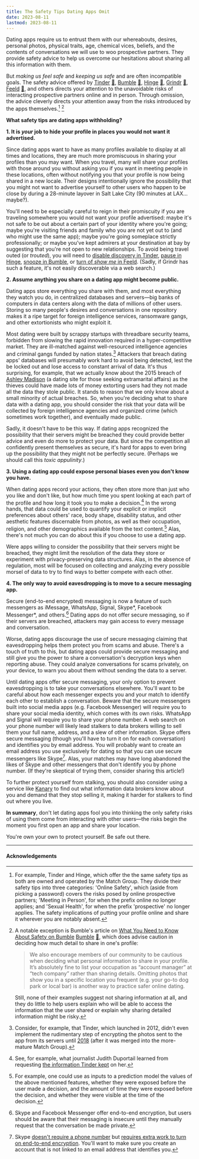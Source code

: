 ```yaml
---
title: The Safety Tips Dating Apps Omit
date: 2023-08-11
lastmod: 2023-08-11
---
```


Dating apps require us to entrust them with our whereabouts, desires, personal photos, physical traits, age, chemical vices, beliefs, and the contents of conversations we will use to woo prospective partners. They provide safety advice to help us overcome our hesitations about sharing all this information with them.

But *making us feel safe* and *keeping us safe* and are often incompatible goals. The safety advice offered by [Tinder](https://policies.tinder.com/safety/intl/en/) [📄](dating-tips-archived-2023-08-10/tinder.jpeg), [Bumble](https://bumble.com/en-us/the-buzz/safety) [📄](dating-tips-archived-2023-08-10/bumble.jpeg), [Hinge](https://hingeapp.zendesk.com/hc/en-us/articles/360007194774-Safe-Dating-Advice) [📄](dating-tips-archived-2023-08-10/hinge.jpeg), [Grindr](https://help.grindr.com/hc/en-us/articles/1500009290262-Safety-tips) [📄](dating-tips-archived-2023-08-10/grindr.jpeg), [Feeld](https://support.feeld.co/hc/en-gb/articles/9406785773084-What-do-I-do-if-someone-asks-me-to-continue-the-conversation-in-a-different-app-) [📄](dating-tips-archived-2023-08-10/feeld.jpeg), and others directs your attention to the unavoidable risks of interacting prospective partners online and in person. Through omission, the advice cleverly directs your attention away from the risks introduced by the apps themselves.[^tinder-hinge-safety-tips] [^safety-tips-bumble]

**What safety tips are dating apps withholding?**

**1. It is *your* job to hide your profile in places you would not want it advertised.**

Since dating apps want to have as many profiles available to display at all times and locations, they are much more promiscuous in sharing your profiles than you may want. When you travel, many will share your profiles with those around you without asking you if you want in meeting people in these locations, often without notifying you that your profile is now being shared in a new locale. Their designs intentionally ignore the possibility that you might not want to advertise yourself to other users who happen to be close by during a 28-minute layover in Salt Lake City (90 minutes at LAX…maybe?).

You'll need to be especially careful to reign in their promiscuity if you are traveling somewhere you would not want your profile advertised: maybe it's not safe to be out about a certain part of your identity where you're going; maybe you're visiting friends and family who you are not yet out to (and who might use the same app); maybe you're going someplace strictly professionally; or maybe you've kept admirers at your destination at bay by suggesting that you're not open to new relationships. To avoid being travel outed (or *trouted*), you will need to [disable discovery in Tinder](https://www.help.tinder.com/hc/en-us/articles/6956972185229-Delete-Your-Tinder-Account), [pause in Hinge](https://hingeapp.zendesk.com/hc/en-us/articles/360012595653-Can-I-temporarily-pause-my-Hinge-account-), [snooze in Bumble](https://bumble.com/en-us/the-buzz/bumble-snooze-mode), or [turn of *show me* in Feeld](https://support.feeld.co/hc/en-gb/articles/9406794134172-How-do-I-hide-my-profile-from-other-Feeld-members-). (Sadly, if Grindr has such a feature, it's not easily discoverable via a web search.)

**2. Assume anything you share on a dating app might become public.**

Dating apps store everything you share with them, and most everything they watch you do, in centralized databases and servers—big banks of computers in data centers along with the data of millions of other users. Storing so many people's desires and conversations in one repository makes it a ripe target for foreign intelligence services, ransomware gangs, and other extortionists who might exploit it.

Most dating were built by scrappy startups with threadbare security teams, forbidden from slowing the rapid innovation required in a hyper-competitive market. They are ill-matched against well-resourced intelligence agencies and criminal gangs funded by nation states.[^security-priorities-at-tinder] Attackers that breach dating apps' databases will presumably work hard to avoid being detected, lest the be locked out and lose access to constant arrival of data. It's thus surprising, for example, that we actually know about the 2015 breach of [Ashley Madison](https://en.wikipedia.org/wiki/Ashley_Madison_data_breach) (a dating site for those seeking extramarital affairs) as the thieves could have made lots of money extorting users had they not made all the data they stole public. It stands to reason that we only know about a small minority of actual breaches. So, when you're deciding what to share data with a dating app, you should consider the risk that your data will be collected by foreign intelligence agencies and organized crime (which sometimes work together), and eventually made public.

Sadly, it doesn't have to be this way. If dating apps recognized the possibility that their servers might be breached they could provide better advice and even do more to protect your data. But since the competition all confidently present themselves as secure, it's hard for apps to even bring up the possibility that they might not be perfectly secure. (Perhaps we should call this *toxic appulinity*.)

**3. Using a dating app could expose personal biases even you don't know you have.**

When dating apps record your actions, they often store more than just who you like and don't like, but how much time you spent looking at each part of the profile and how long it took you to make a decision.[^dating-app-records] In the wrong hands, that data could be used to quantify your explicit or implicit preferences about others' race, body shape, disability status, and other aesthetic features discernable from photos, as well as their occupation, religion, and other demographics available from the text content.[^implicit-association-test] Alas, there's not much you can do about this if you choose to use a dating app.

Were apps willing to consider the possibility that their servers might be breached, they might limit the resolution of the data they store or experiment with privacy-preserving data structures. Alas, in the absence of regulation, most will be focused on collecting and analyzing every possible morsel of data to try to find ways to better compete with each other.

**4. The only way to avoid eavesdropping is to move to a secure messaging app.**

Secure (end-to-end encrypted) messaging is now a feature of such messengers as iMessage, WhatsApp, Signal, Skype*, Facebook Messenger*, and others.[^e2e-optional] Dating apps do not offer secure messaging, so if their servers are breached, attackers may gain access to every message and conversation.

Worse, dating apps discourage the use of secure messaging claiming that eavesdropping helps them protect you from scams and abuse. There's a touch of truth to this, but dating apps could provide secure messaging and still give you the power to share a conversation's decryption keys when reporting abuse. They could analyze conversations for scams privately, on your device, to warn you about them without sending the data to a server.

Until dating apps offer secure messaging, your only option to prevent eavesdropping is to take your conversations elsewhere. You'll want to be careful about how each messenger expects you and your match to identify each other to establish a conversation. Beware that the secure messengers built into social media apps (e.g. Facebook Messenger) will require you to share your social media identity, which comes with its own risks. WhatsApp and Signal will require you to share your phone number. A web search on your phone number will likely lead stalkers to data brokers willing to sell them your full name, address, and a slew of other information. Skype offers secure messaging (though you'll have to turn it on for each conversation) and identifies you by email address. You will probably want to create an email address you use exclusively for dating so that you can use secure messengers like Skype[^skype]. Alas, your matches may have long abandoned the likes of Skype and other messengers that don't identify you by phone number. (If they're skeptical of trying them, consider sharing this article!)

To further protect yourself from stalking, you should also consider using a service like [Kanary](https://www.kanary.com/) to find out what information data brokers know about you and demand that they stop selling it, making it harder for stalkers to find out where you live.

**In summary**, don't let dating apps fool you into thinking the only safety risks of using them come from interacting with other users—the risks begin the moment you first open an app and share your location.

You're own your own to protect yourself. Be safe out there.

---

#### Acknowledgements


[^tinder-hinge-safety-tips]: For example, Tinder and Hinge, which offer the the same safety tips as both are owned and operated by the Match Group.
    They divide their safety tips into three categories: 'Online Safety', which (aside from picking a password) covers the risks posed by online prospective partners; 'Meeting in Person', for when the prefix online no longer applies; and 'Sexual Health', for when the prefix 'prospective' no longer applies. The safety implications of putting your profile online and share it wherever you are notably absent.

[^safety-tips-bumble]: A notable exception is Bumble's article on [What You Need to Know About Safety on Bumble](https://bumble.com/en-us/the-buzz/safety) [Bumble](https://bumble.com/en-us/the-buzz/safety) [📄](dating-tips-archived-2023-08-10/bumble.jpeg), which does advise caution in deciding how much detail to share in one's profile:
    > We also encourage members of our community to be cautious when deciding what personal information to share in your profile. It’s absolutely fine to list your occupation as “account manager” at “tech company” rather than sharing details. Omitting photos that show you in a specific location you frequent (e.g. your go-to dog park or local bar) is another way to practice safer online dating.
    
    Still, none of their examples suggest not sharing information at all, and they do little to help users explain who will be able to access the information that the user shared or explain why sharing detailed information might be risky.

[^security-priorities-at-tinder]: Consider, for example, that Tinder, which launched in 2012, didn't even implement the rudimentary step of encrypting the photos sent to the app from its servers until [2018](https://www.theverge.com/2018/6/29/17519234/tinder-encrypted-profile-photos-senator-ron-wyden) (after it was merged into the more-mature Match Group).

[^dating-app-records]: See, for example, what journalist Judith Duportail learned from requesting [the information Tinder kept](https://www.theguardian.com/technology/2017/sep/26/tinder-personal-data-dating-app-messages-hacked-sold) on her.

[^implicit-association-test]: For example, one could use as inputs to a prediction model the values of the above mentioned features, whether they were exposed before the user made a decision, and the amount of time they were exposed before the decision, and whether they were visible at the time of the decision.

[^e2e-optional]: Skype and Facebook Messenger offer end-to-end encryption, but users should be aware that their messaging is insecure until they manually request that the conversation be made private.

[^skype]: Skype [doesn't require a phone number](https://support.skype.com/en/faq/FA34942/how-are-my-contact-details-used-in-skype) but [requires extra work to turn on end-to-end encryption](https://support.skype.com/en/faq/FA34824/what-are-skype-private-conversations). You'll want to make sure you create an account that is not linked to an email address that identifies you.
